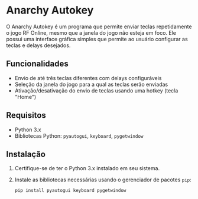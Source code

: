 # Anarchy Autokey

O Anarchy Autokey é um programa que permite enviar teclas repetidamente o jogo RF Online, mesmo que a janela do jogo não esteja em foco.
Ele possui uma interface gráfica  simples que permite ao usuário configurar as teclas e delays desejados.

## Funcionalidades

- Envio de até três teclas diferentes com delays configuráveis
- Seleção da janela do jogo para a qual as teclas serão enviadas
- Ativação/desativação do envio de teclas usando uma hotkey (tecla "Home")

## Requisitos

- Python 3.x
- Bibliotecas Python: `pyautogui`, `keyboard`, `pygetwindow`

## Instalação

1. Certifique-se de ter o Python 3.x instalado em seu sistema.
2. Instale as bibliotecas necessárias usando o gerenciador de pacotes `pip`:

   ```bash
   pip install pyautogui keyboard pygetwindow
